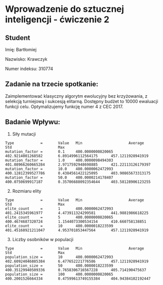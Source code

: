 # Wprowadzenie do sztucznej inteligencji - ćwiczenie 2

## Student

Imię: Bartłomiej

Nazwisko: Krawczyk

Numer indeksu: 310774

## Zadanie na trzecie spotkanie:

Zaimplementować klasyczny algorytm ewolucyjny bez krzyżowania, z selekcją turniejową i sukcesją elitarną. Dostępny budżet to 10000 ewaluacji funkcji celu. Optymalizujemy funkcję numer 4 z CEC 2017.

## Badanie Wpływu:

1. Siły mutacji

```
Type            =       Value   Min                     Average                 Std                     Max
mutation_factor =       0.1     400.0000000820065       402.9214001268582       6.8914996112564175      457.1211928941919
mutation_factor =       1.0     400.0000098494303       401.08966260665284      2.9717592948698885      421.22113126179397
mutation_factor =       10.0    400.0000062472993       400.12812399527786      0.4384561422125095      403.90865673313175
mutation_factor =       50.0    400.0000214178407       400.0750699917187       0.35706688092354644     403.58128906123255
```

2. Rozmiaru elity

```
Type            =       Value   Min                     Average                 Std                     Max
elite_count     =       1       400.0000062472993       401.2415345961977       4.473911324299581       441.9881986618225
elite_count     =       5       400.0000000820065       400.4674687320724       1.1544073300534154      410.660758138851
elite_count     =       10      400.0000018223599       401.45168921211047      4.953701853447564       457.1211928941919
```

3. Liczby osobników w populacji

```
Type            =       Value   Min                     Average                 Std                     Max
population_size =       10      400.0000062472993       402.60924046885384      6.477652221776586       457.1211928941919
population_size =       50      400.0000018223599       400.35129940509336      0.7658306716567228      405.714190475637
population_size =       100     400.0000000820065       400.2001526664334       0.47599613749155384     404.94384102192447
```
